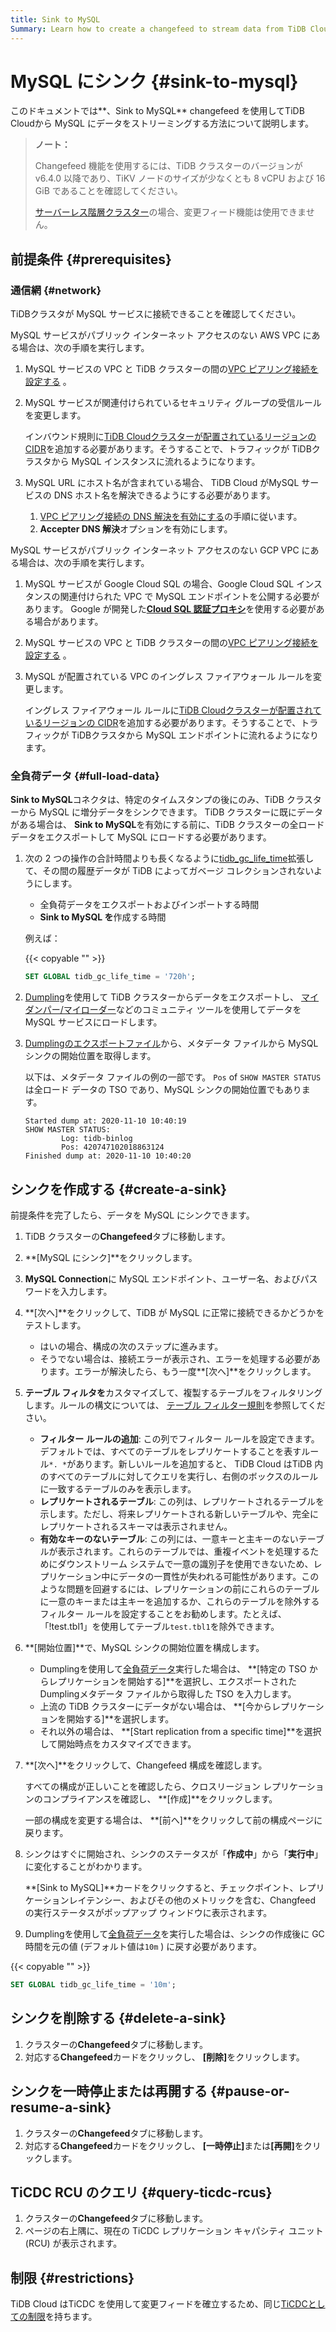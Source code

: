 ```yaml
---
title: Sink to MySQL
Summary: Learn how to create a changefeed to stream data from TiDB Cloud to MySQL.
---
```


# MySQL にシンク {#sink-to-mysql}

このドキュメントでは**、Sink to MySQL** changefeed を使用してTiDB Cloudから MySQL にデータをストリーミングする方法について説明します。

> **ノート：**
>
> Changefeed 機能を使用するには、TiDB クラスターのバージョンが v6.4.0 以降であり、TiKV ノードのサイズが少なくとも 8 vCPU および 16 GiB であることを確認してください。
>
> [サーバーレス階層クラスター](/tidb-cloud/select-cluster-tier.md#serverless-tier-beta)の場合、変更フィード機能は使用できません。

## 前提条件 {#prerequisites}

### 通信網 {#network}

TiDBクラスタが MySQL サービスに接続できることを確認してください。

MySQL サービスがパブリック インターネット アクセスのない AWS VPC にある場合は、次の手順を実行します。

1.  MySQL サービスの VPC と TiDB クラスターの間の[VPC ピアリング接続を設定する](/tidb-cloud/set-up-vpc-peering-connections.md) 。

2.  MySQL サービスが関連付けられているセキュリティ グループの受信ルールを変更します。

    インバウンド規則に[TiDB Cloudクラスターが配置されているリージョンの CIDR](/tidb-cloud/set-up-vpc-peering-connections.md#prerequisite-set-a-project-cidr)を追加する必要があります。そうすることで、トラフィックが TiDBクラスタから MySQL インスタンスに流れるようになります。

3.  MySQL URL にホスト名が含まれている場合、 TiDB Cloud がMySQL サービスの DNS ホスト名を解決できるようにする必要があります。

    1.  [VPC ピアリング接続の DNS 解決を有効にする](https://docs.aws.amazon.com/vpc/latest/peering/modify-peering-connections.html#vpc-peering-dns)の手順に従います。
    2.  **Accepter DNS 解決**オプションを有効にします。

MySQL サービスがパブリック インターネット アクセスのない GCP VPC にある場合は、次の手順を実行します。

1.  MySQL サービスが Google Cloud SQL の場合、Google Cloud SQL インスタンスの関連付けられた VPC で MySQL エンドポイントを公開する必要があります。 Google が開発した[**Cloud SQL 認証プロキシ**](https://cloud.google.com/sql/docs/mysql/sql-proxy)を使用する必要がある場合があります。
2.  MySQL サービスの VPC と TiDB クラスターの間の[VPC ピアリング接続を設定する](/tidb-cloud/set-up-vpc-peering-connections.md) 。
3.  MySQL が配置されている VPC のイングレス ファイアウォール ルールを変更します。

    イングレス ファイアウォール ルールに[TiDB Cloudクラスターが配置されているリージョンの CIDR](/tidb-cloud/set-up-vpc-peering-connections.md#prerequisite-set-a-project-cidr)を追加する必要があります。そうすることで、トラフィックが TiDBクラスタから MySQL エンドポイントに流れるようになります。

### 全負荷データ {#full-load-data}

**Sink to MySQL**コネクタは、特定のタイムスタンプの後にのみ、TiDB クラスターから MySQL に増分データをシンクできます。 TiDB クラスターに既にデータがある場合は、 <strong>Sink to MySQL</strong>を有効にする前に、TiDB クラスターの全ロード データをエクスポートして MySQL にロードする必要があります。

1.  次の 2 つの操作の合計時間よりも長くなるように[tidb_gc_life_time](https://docs.pingcap.com/tidb/stable/system-variables#tidb_gc_life_time-new-in-v50)拡張して、その間の履歴データが TiDB によってガベージ コレクションされないようにします。

    -   全負荷データをエクスポートおよびインポートする時間
    -   **Sink to MySQL を**作成する時間

    例えば：

    {{< copyable "" >}}

    ```sql
    SET GLOBAL tidb_gc_life_time = '720h';
    ```

2.  [Dumpling](/dumpling-overview.md)を使用して TiDB クラスターからデータをエクスポートし、 [マイダンパー/マイローダー](https://centminmod.com/mydumper.html)などのコミュニティ ツールを使用してデータを MySQL サービスにロードします。

3.  [Dumplingのエクスポートファイル](/dumpling-overview.md#format-of-exported-files)から、メタデータ ファイルから MySQL シンクの開始位置を取得します。

    以下は、メタデータ ファイルの例の一部です。 `Pos` of `SHOW MASTER STATUS`は全ロード データの TSO であり、MySQL シンクの開始位置でもあります。

    ```
    Started dump at: 2020-11-10 10:40:19
    SHOW MASTER STATUS:
            Log: tidb-binlog
            Pos: 420747102018863124
    Finished dump at: 2020-11-10 10:40:20
    ```

## シンクを作成する {#create-a-sink}

前提条件を完了したら、データを MySQL にシンクできます。

1.  TiDB クラスターの**Changefeed**タブに移動します。

2.  **[MySQL にシンク]**をクリックします。

3.  **MySQL Connection**に MySQL エンドポイント、ユーザー名、およびパスワードを入力します。

4.  **[次へ]**をクリックして、TiDB が MySQL に正常に接続できるかどうかをテストします。

    -   はいの場合、構成の次のステップに進みます。
    -   そうでない場合は、接続エラーが表示され、エラーを処理する必要があります。エラーが解決したら、もう一度**[次へ]**をクリックします。

5.  **テーブル フィルタを**カスタマイズして、複製するテーブルをフィルタリングします。ルールの構文については、 [テーブル フィルター規則](/table-filter.md)を参照してください。

    -   **フィルター ルールの追加**: この列でフィルター ルールを設定できます。デフォルトでは、すべてのテーブルをレプリケートすることを表すルール`*. *`があります。新しいルールを追加すると、 TiDB Cloud はTiDB 内のすべてのテーブルに対してクエリを実行し、右側のボックスのルールに一致するテーブルのみを表示します。
    -   **レプリケートされるテーブル**: この列は、レプリケートされるテーブルを示します。ただし、将来レプリケートされる新しいテーブルや、完全にレプリケートされるスキーマは表示されません。
    -   **有効なキーのないテーブル**: この列には、一意キーと主キーのないテーブルが表示されます。これらのテーブルでは、重複イベントを処理するためにダウンストリーム システムで一意の識別子を使用できないため、レプリケーション中にデータの一貫性が失われる可能性があります。このような問題を回避するには、レプリケーションの前にこれらのテーブルに一意のキーまたは主キーを追加するか、これらのテーブルを除外するフィルター ルールを設定することをお勧めします。たとえば、「!test.tbl1」を使用してテーブル`test.tbl1`を除外できます。

6.  **[開始位置]**で、MySQL シンクの開始位置を構成します。

    -   Dumplingを使用して[全負荷データ](#full-load-data)実行した場合は、 **[特定の TSO からレプリケーションを開始する]**を選択し、エクスポートされたDumplingメタデータ ファイルから取得した TSO を入力します。
    -   上流の TiDB クラスターにデータがない場合は、 **[今からレプリケーションを開始する]**を選択します。
    -   それ以外の場合は、 **[Start replication from a specific time]**を選択して開始時点をカスタマイズできます。

7.  **[次へ]**をクリックして、Changefeed 構成を確認します。

    すべての構成が正しいことを確認したら、クロスリージョン レプリケーションのコンプライアンスを確認し、 **[作成]**をクリックします。

    一部の構成を変更する場合は、 **[前へ]**をクリックして前の構成ページに戻ります。

8.  シンクはすぐに開始され、シンクのステータスが「**作成中**」から「<strong>実行中</strong>」に変化することがわかります。

    **[Sink to MySQL]**カードをクリックすると、チェックポイント、レプリケーションレイテンシー、およびその他のメトリックを含む、Changfeed の実行ステータスがポップアップ ウィンドウに表示されます。

9.  Dumplingを使用して[全負荷データ](#full-load-data)を実行した場合は、シンクの作成後に GC 時間を元の値 (デフォルト値は`10m` ) に戻す必要があります。

{{< copyable "" >}}

```sql
SET GLOBAL tidb_gc_life_time = '10m';
```

## シンクを削除する {#delete-a-sink}

1.  クラスターの**Changefeed**タブに移動します。
2.  対応する**Changefeed**カードをクリックし、 <strong>[削除]</strong>をクリックします。

## シンクを一時停止または再開する {#pause-or-resume-a-sink}

1.  クラスターの**Changefeed**タブに移動します。
2.  対応する**Changefeed**カードをクリックし、 <strong>[一時停止]</strong>または<strong>[再開]</strong>をクリックします。

## TiCDC RCU のクエリ {#query-ticdc-rcus}

1.  クラスターの**Changefeed**タブに移動します。
2.  ページの右上隅に、現在の TiCDC レプリケーション キャパシティ ユニット (RCU) が表示されます。

## 制限 {#restrictions}

TiDB Cloud はTiCDC を使用して変更フィードを確立するため、同じ[TiCDCとしての制限](https://docs.pingcap.com/tidb/stable/ticdc-overview#restrictions)を持ちます。
